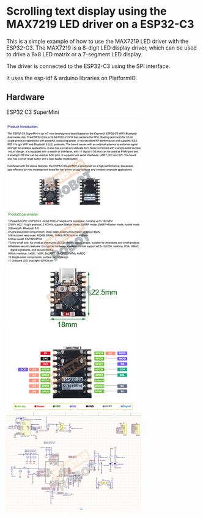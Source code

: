 # Scrolling text display using the MAX7219 LED driver on a ESP32-C3

This is a simple example of how to use the MAX7219 LED driver with the ESP32-C3. The MAX7219 is a 8-digit LED display driver, which can be used to drive a 8x8 LED matrix or a 7-segment LED display. 

The driver is connected to the ESP32-C3 using the SPI interface.

It uses the esp-idf & arduino libraries on PlatformIO.

## Hardware
ESP32 C3 SuperMini

![screenshot](images/ESP32C3.jpg)